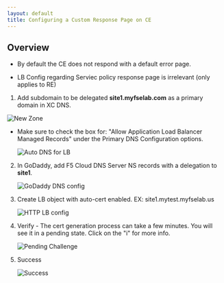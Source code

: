 ```yaml
---
layout: default
title: Configuring a Custom Response Page on CE
---
```


## Overview

* By default the CE does not respond with a default error page. 

* LB Config regarding Serviec policy response page is irrelevant (only applies to RE)


1.  Add subdomain to be delegated **site1.myfselab.com** as a primary domain in XC DNS.

  ![New Zone](/xc-images/zone.png)

* Make sure to check the box for: "Allow Application Load Balancer Managed Records" under the Primary DNS Configuration options.

    ![Auto DNS for LB](/xc-images/lbr.png)

2. In GoDaddy, add F5 Cloud DNS Server NS records with a delegation to **site1**.

    ![GoDaddy DNS config](/xc-images/f5ns.png)

3. Create LB object with auto-cert enabled. EX: site1.mytest.myfselab.us

    ![HTTP LB config](/xc-images/lb.png)

4. Verify - The cert generation process can take a few minutes. You will see it in a pending state. Click on the "i" for more info. 

    ![Pending Challenge](/xc-images/pending.png)

5. Success

    ![Success](/xc-images/success.png)

